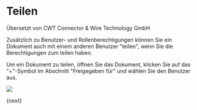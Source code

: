 # Teilen

<span class="text-muted contributed-by">Übersetzt von CWT Connector & Wire Technology GmbH</span>

Zusätzlich zu Benutzer- und Rollenberechtigungen können Sie ein Dokument auch mit einem anderen Benutzer "teilen", wenn Sie die Berechtigungen zum teilen haben.

Um ein Dokument zu teilen, öffnen Sie das Dokument, klicken Sie auf das "+"-Symbol im Abschnitt "Freigegeben für" und wählen Sie den Benutzer aus.

<img class="screenshot" src="{{docs_base_url}}/assets/img/setup/users/share.gif">

{next}

